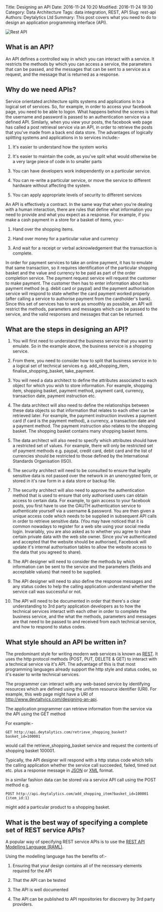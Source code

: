 Title: Designing an API
Date: 2016-11-24 10:20
Modified: 2016-11-24 19:30
Category: Data Architecture
Tags: data integration, REST, API
Slug: rest-api
Authors: Deytalytics Ltd
Summary: This post covers what you need to do to design an application programming interface (API).

![Rest API](https://deytalytics.github.io/deyblog/images/rest-api.jpg)
## What is an API?
An API defines a controlled way in which you can interact with a service. It restricts the methods by which you can access a service, the parameters that can be passed, and the messages that can be sent to a service as a request, and the message that is returned as a response.

## Why do we need APIs?
Service orientated architecture splits systems and applications in to a logical set of services. So, for example, in order to access your facebook page, you need to be able to logon. What happens behind the scenes is that the username and password is passed to an authentication service via a defined API. Similarly, when you view your posts, the facebook web page has called a post retrieval service via an API, in order to retrieve the posts that you've made from a back end data store. The advantages of logically splitting systems and applications in to services include:-

1. It's easier to understand how the system works

2. It's easier to maintain the code, as you've split what would otherwise be a very large piece of code in to smaller parts

3. You can have developers work independently on a particular service.

4. You can re-write a particular service, or move the service to different hardware without affecting the system.

5. You can apply appropriate levels of security to different services

An API is effectively a contract. In the same way that when you're dealing with a human interaction, there are rules that define what information you need to provide and what you expect as a response. For example, if you make a cash payment in a store for a basket of items, you:-

1. Hand over the shopping items.

2. Hand over money for a particular value and currency

3. And wait for a receipt or verbal acknowledgement that the transaction is complete.

In order for payment services to take an online payment, it has to emulate that same transaction, so it requires identification of the particular shopping basket and the value and currency to be paid as part of the order completion service. The payment request service will request the customer to make payment. The customer then has to enter information about his payment method (e.g. debit card or paypal) and the payment authorisation service will respond to state whether the card payment worked properly (after calling a service to authorise payment from the cardholder's bank). Since this set of services has to work as smoothly as possible, an API will restrict the methods, parameters and messages which can be passed to the service, and the valid responses and messages that can be returned.

## What are the steps in designing an API?

1. You will first need to understand the business service that you want to emulate. So in the example above, the business service is a shopping service.

2. From there, you need to consider how to split that business service in to a logical set of technical services e.g. add_shopping_item, finalise_shopping_basket, take_payment.

3. You will need a data architect to define the attributes associated to each object for which you wish to store information. For example, shopping item, shopping basket, payment method, payment card, currency, transaction date, payment instruction etc.

4. The data architect will also need to define the relationships between these data objects so that information that relates to each other can be retrieved later. For example, the payment instruction involves a payment card (f card is the payment method), a currency, a transaction date and a payment method. The payment instruction also relates to the shopping basket. The shopping basket contains many shopping basket items.

5. The data architect will also need to specify which attributes should have a restricted set of values. For example, there will only be restricted set of payment methods e.g. paypal, credit card, debit card and the list of currencies should be restricted to those defined by the International Standards Organisation (ISO).

6. The security architect will need to be consulted to ensure that legally sensitive data is not passed over the network in an unencrypted form, or stored in it's raw form in a data store or backup file.

7. The security architect will also need to approve the authentication method that is used to ensure that only authorised users can obtain access to certain data. For example, to gain access to your facebook posts, you first have to use the OAUTH authentication service to authenticate yourself via a username & password. You are then given a unique access code which needs to be supplied in subsequent API calls in order to retrieve sensitive data. (You may have noticed that it is common nowadays to register for a web site using your social media login. Invariably, you are also asked as to whether you agree to share certain private data with the web site owner. Since you've authenticated and accepted that the website should be authorised, Facebook will update it's internal authorisation tables to allow the website access to the data that you agreed to share).

8. The API designer will need to consider the methods by which information can be sent to the service and the parameters (fields and acceptable values) that need to be supplied.

9. The API designer will need to also define the response messages and any status codes to help the calling application understand whether the service call was successful or not.

10. The API will need to be documented in order that there's a clear understanding to 3rd party application developers as to how the technical services interact with each other in order to complete the business service, and the what the methods, parameters and messages are that need to be passed to and received from each technical service, and how to respond to status codes.

## What style should an API be written in?
The predominant style for writing modern web services is known as [REST](http://restcookbook.com/). It uses the http protocol methods (POST, PUT, DELETE & GET) to interact with a technical service via it's API. The advantage of this is that most programming languages already support the http style and status codes, so it's easier to write technical services.

The programmer can interact with any web-based service by identifying resources which are defined using the uniform resource identifier (URI). For example, this web page might have a URI of http://www.deytaltyics.com/designing-an-api.

The application programmer can retrieve information from the service via the API using the GET method

For example:-

    GET http://api.deytalytics.com/retrieve_shopping_basket?basket_id=100001
would call the retrieve_shopping_basket service and request the contents of shopping basket 100001.

Typically, the API designer will respond with a http status code which tells the calling application whether the service call succeeded, failed, timed out etc. plus a response message in [JSON](http://json.org/) or [XML](http://xml.org/) format.

In a similar fashion data can be stored via a service API call using the POST method e.g.

    POST http://api.deytalytics.com/add_shopping_item?basket_id=100001 {item_id:1}

might add a particular product to a shopping basket.



## What is the best way of specifying a complete set of REST service APIs?
A popular way of specifying REST service APIs is to use the [REST API Modelling Language (RAML)](http://raml.org/). 

Using the modelling language has the benefits of:-

1. Ensuring that your design contains all of the necessary elements required for the API

2. That the API can be tested

3. The API is well documented 

4. The API can be published to API repositories for discovery by 3rd party providers.